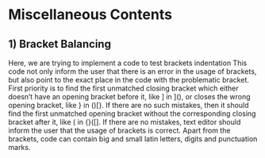 # Miscellaneous Contents

## 1) Bracket Balancing 
Here, we are trying to implement a code to test brackets indentation
This code not only inform the user that there is an error in the usage of brackets, but also point to the exact place in the code with the problematic bracket. 
First priority is to find the first unmatched closing bracket which either doesn’t have an opening bracket before it,
like ] in ](), or closes the wrong opening bracket, like } in ()[}. If there are no such mistakes, then
it should find the first unmatched opening bracket without the corresponding closing bracket after it,
like ( in {}([]. If there are no mistakes, text editor should inform the user that the usage of brackets
is correct.
Apart from the brackets, code can contain big and small latin letters, digits and punctuation marks.
